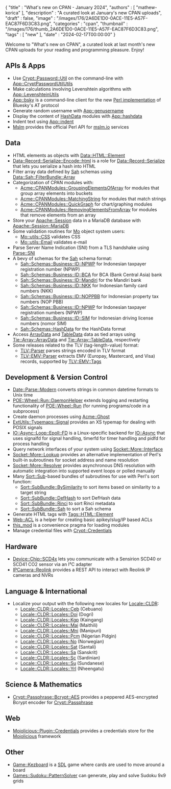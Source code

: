 {
   "title" : "What's new on CPAN - January 2024",
   "authors" : [
      "mathew-korica"
   ],
   "description" : "A curated look at January's new CPAN uploads",
   "draft" : false,
   "image" : "/images/176/2A6DE1D0-0ACE-11E5-A57F-EAC87F6D3C83.png",
   "categories" : "cpan",
   "thumbnail" : "/images/176/thumb_2A6DE1D0-0ACE-11E5-A57F-EAC87F6D3C83.png",
   "tags" : [
      "new"
   ],
   "date" : "2024-02-17T00:00:00"
}


Welcome to "What's new on CPAN", a curated look at last month's new CPAN uploads for your reading and programming pleasure. Enjoy!

APIs & Apps
-----------
* Use [Crypt::Password::Util](https://metacpan.org/pod/Crypt::Password::Util) on the command-line with [App::CryptPasswordUtilUtils](https://metacpan.org/pod/App::CryptPasswordUtilUtils)
* Make calculations involving Levenshtein algorithms with [App::LevenshteinUtils](https://metacpan.org/pod/App::LevenshteinUtils)
* [App::bsky](https://metacpan.org/pod/App::bsky) is a command-line client for the new [Perl implementation](https://metacpan.org/dist/At) of Bluesky's AT protocol
* Generate random username with [App::genusername](https://metacpan.org/pod/App::genusername)
* Display the content of [HashData](https://metacpan.org/pod/HashData) modules with [App::hashdata](https://metacpan.org/pod/App::hashdata)
* Indent text using [App::indent](https://metacpan.org/pod/App::indent)
* [Mslm](https://metacpan.org/pod/Mslm) provides the official Perl API for [mslm.io](https://mslm.io/) services


Data
----
* HTML elements as objects with [Data::HTML::Element](https://metacpan.org/pod/Data::HTML::Element)
* [Data::Record::Serialize::Encode::html](https://metacpan.org/pod/Data::Record::Serialize::Encode::html) is a role for [Data::Record::Serialize](https://metacpan.org/pod/Data::Record::Serialize) that lets you serialize a hash into HTML
* Filter array data defined by [Sah](https://metacpan.org/pod/Sah) schemas using [Data::Sah::FilterBundle::Array](https://metacpan.org/pod/Data::Sah::FilterBundle::Array)
* Categorization of CPAN modules with:
	* [Acme::CPANModules::GroupingElementsOfArray](https://metacpan.org/pod/Acme::CPANModules::GroupingElementsOfArray) for modules that group array elements into buckets
	* [Acme::CPANModules::MatchingString](https://metacpan.org/pod/Acme::CPANModules::MatchingString) for modules that match strings
	* [Acme::CPANModules::QuickGraph](https://metacpan.org/pod/Acme::CPANModules::QuickGraph) for chart/graphing modules
	* [Acme::CPANModules::RemovingElementsFromArray](https://metacpan.org/pod/Acme::CPANModules::RemovingElementsFromArray) for modules that remove elements from an array
* Store your [Apache::Session](https://metacpan.org/pod/Apache::Session) data in a MariaDB database with [Apache::Session::MariaDB](https://metacpan.org/pod/Apache::Session::MariaDB)
* Some validation routines for [Mo](https://metacpan.org/pod/Mo) object system users:
	* [Mo::utils::CSS](https://metacpan.org/pod/Mo::utils::CSS) validates CSS
	* [Mo::utils::Email](https://metacpan.org/pod/Mo::utils::Email) validates e-mail
* Parse Server Name Indication (SNI) from a TLS handshake using [Parse::SNI](https://metacpan.org/pod/Parse::SNI)
* A bevy of schemas for the [Sah](https://metacpan.org/pod/Sah) schema format:
	* [Sah::Schemas::Business::ID::NPWP](https://metacpan.org/pod/Sah::Schemas::Business::ID::NPWP) for Indonesian taxpayer registration number (NPWP)
	* [Sah::Schemas::Business::ID::BCA](https://metacpan.org/pod/Sah::Schemas::Business::ID::BCA) for BCA (Bank Central Asia) bank
	* [Sah::Schemas::Business::ID::Mandiri](https://metacpan.org/pod/Sah::Schemas::Business::ID::Mandiri) for the Mandiri bank
	* [Sah::Schemas::Business::ID::NKK](https://metacpan.org/pod/Sah::Schemas::Business::ID::NKK) for Indonesian family card numbers (NKK)
	* [Sah::Schemas::Business::ID::NOPPBB](https://metacpan.org/pod/Sah::Schemas::Business::ID::NOPPBB) for Indonesian property tax numbers (NOP PBB)
	* [Sah::Schemas::Business::ID::NPWP](https://metacpan.org/pod/Sah::Schemas::Business::ID::NPWP) for Indonesian taxpayer registration numbers (NPWP)
	* [Sah::Schemas::Business::ID::SIM](https://metacpan.org/pod/Sah::Schemas::Business::ID::SIM) for Indonesian driving license numbers (nomor SIM)
	* [Sah::Schemas::HashData](https://metacpan.org/pod/Sah::Schemas::HashData) for the HashData format
* Access [ArrayData](https://metacpan.org/pod/ArrayData) and [TableData](https://metacpan.org/pod/TableData) data as tied arrays using [Tie::Array::ArrayData](https://metacpan.org/pod/Tie::Array::ArrayData) and [Tie::Array::TableData](https://metacpan.org/pod/Tie::Array::TableData), respectively
* Some releases related to the TLV (tag-length-value) format:
	* [TLV::Parser](https://metacpan.org/pod/TLV::Parser) parses strings encoded in TLV format
	* [TLV::EMV::Parser](https://metacpan.org/pod/TLV::EMV::Parser) extracts EMV (Europay, Mastercard, and Visa) records, supported by [TLV::EMV::Tags](https://metacpan.org/pod/TLV::EMV::Tags)


Development & Version Control
-----------------------------
* [Date::Parse::Modern](https://metacpan.org/pod/Date::Parse::Modern) converts strings in common datetime formats to Unix time
* [POE::Wheel::Run::DaemonHelper](https://metacpan.org/pod/POE::Wheel::Run::DaemonHelper) extends logging and restarting functionality of [POE::Wheel::Run](https://metacpan.org/pod/POE::Wheel::Run) (for running programs/code in a subprocess)
* Create daemon processes using [Acme::Ghost](https://metacpan.org/pod/Acme::Ghost)
* [ExtUtils::Typemaps::Signal](https://metacpan.org/pod/ExtUtils::Typemaps::Signal) provides an XS typemap for dealing with POSIX signals
* [IO::Async::Loop::Epoll::FD](https://metacpan.org/pod/IO::Async::Loop::Epoll::FD) is a Linux-specific backend for [IO::Async](https://metacpan.org/pod/IO::Async) that uses signalfd for signal handling, timerfd for timer handling and pidfd for process handling
* Query network interfaces of your system using [Socket::More::Interface](https://metacpan.org/pod/Socket::More::Interface)
* [Socket::More::Lookup](https://metacpan.org/pod/Socket::More::Lookup) provides an alternative implementation of Perl's built-in subroutines for socket address and name resolution
* [Socket::More::Resolver](https://metacpan.org/pod/Socket::More::Resolver) provides asynchronous DNS resolution with automatic integration into supported event loops or polled manually
* Many [Sort::Sub](https://metacpan.org/pod/Sort::Sub)-based bundles of subroutines for use with Perl's sort function:
	* [Sort::SubBundle::BySimilarity](https://metacpan.org/pod/Sort::SubBundle::BySimilarity) to sort items based on similarity to a target string
	* [Sort::SubBundle::DefHash](https://metacpan.org/pod/Sort::SubBundle::DefHash) to sort DefHash data 
	* [Sort::SubBundle::Rinci](https://metacpan.org/pod/Sort::SubBundle::Rinci) to sort Rinci metadata
	* [Sort::SubBundle::Sah](https://metacpan.org/pod/Sort::SubBundle::Sah) to sort a Sah schema
* Generate HTML tags with [Tags::HTML::Element](https://metacpan.org/pod/Tags::HTML::Element)
* [Web::ACL](https://metacpan.org/pod/Web::ACL) is a helper for creating basic apikey/slug/IP based ACLs
* [this_mod](https://metacpan.org/pod/this_mod) is a convenience pragma for loading modules
* Manage credential files with [Crypt::Credentials](https://metacpan.org/pod/Crypt::Credentials)


Hardware
--------
* [Device::Chip::SCD4x](https://metacpan.org/pod/Device::Chip::SCD4x) lets you communicate with a Sensirion SCD40 or SCD41 CO2 sensor via an I²C adapter
* [IPCamera::Reolink](https://metacpan.org/pod/IPCamera::Reolink) provides a REST API to interact with Reolink IP cameras and NVRs


Language & International
------------------------
* Localize your output with the following new locales for [Locale::CLDR](https://metacpan.org/pod/Locale::CLDR):
	* [Locale::CLDR::Locales::Ceb](https://metacpan.org/pod/Locale::CLDR::Locales::Ceb) (Cebuano)
	* [Locale::CLDR::Locales::Doi](https://metacpan.org/pod/Locale::CLDR::Locales::Doi) (Dogri)
	* [Locale::CLDR::Locales::Kgp](https://metacpan.org/pod/Locale::CLDR::Locales::Kgp) (Kaingang)
	* [Locale::CLDR::Locales::Mai](https://metacpan.org/pod/Locale::CLDR::Locales::Mai) (Maithili)
	* [Locale::CLDR::Locales::Mni](https://metacpan.org/pod/Locale::CLDR::Locales::Mni) (Manipuri)
	* [Locale::CLDR::Locales::Pcm](https://metacpan.org/pod/Locale::CLDR::Locales::Pcm) (Nigerian Pidgin)
	* [Locale::CLDR::Locales::No](https://metacpan.org/pod/Locale::CLDR::Locales::No) (Norwegian)
	* [Locale::CLDR::Locales::Sat](https://metacpan.org/pod/Locale::CLDR::Locales::Sat) (Santali)
	* [Locale::CLDR::Locales::Sa](https://metacpan.org/pod/Locale::CLDR::Locales::Sa) (Sanskrit)
	* [Locale::CLDR::Locales::Sc](https://metacpan.org/pod/Locale::CLDR::Locales::Sc) (Sardinian)
	* [Locale::CLDR::Locales::Su](https://metacpan.org/pod/Locale::CLDR::Locales::Su) (Sundanese)
	* [Locale::CLDR::Locales::Yrl](https://metacpan.org/pod/Locale::CLDR::Locales::Yrl) (Nheengatu)


Science & Mathematics
---------------------
* [Crypt::Passphrase::Bcrypt::AES](https://metacpan.org/pod/Crypt::Passphrase::Bcrypt::AES) provides a peppered AES-encrypted Bcrypt encoder for [Crypt::Passphrase](https://metacpan.org/pod/Crypt::Passphrase)


Web
---
* [Mojolicious::Plugin::Credentials](https://metacpan.org/pod/Mojolicious::Plugin::Credentials) provides a credentials store for the [Mojolicious](https://metacpan.org/pod/Mojolicious) framework


Other
-----
* [Game::Kezboard](https://metacpan.org/pod/Game::Kezboard) is a [SDL](https://www.libsdl.org/) game where cards are used to move around a board
* [Games::Sudoku::PatternSolver](https://metacpan.org/pod/Games::Sudoku::PatternSolver) can generate, play and solve Sudoku 9x9 grids
